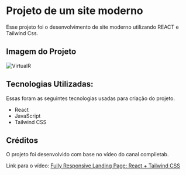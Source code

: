 # Projeto de um site moderno

Esse projeto foi o desenvolvimento de site moderno utilizando REACT e Tailwind Css.

## Imagem do Projeto
![VirtualR](https://github.com/LuisBraga31/ModernLandingPage/assets/83723698/e87b528f-ad00-4892-95cd-45cf0cd9ddd0)

## Tecnologias Utilizadas:

Essas foram as seguintes tecnologias usadas para criação do projeto.

* React
* JavaScript
* Tailwind CSS

## Créditos

O projeto foi desenvolvido com base no vídeo do canal compiletab.

Link para o vídeo: <a href="https://www.youtube.com/watch?v=EwzWg-Joxq0"> Fully Responsive Landing Page: React + Tailwind CSS </a>